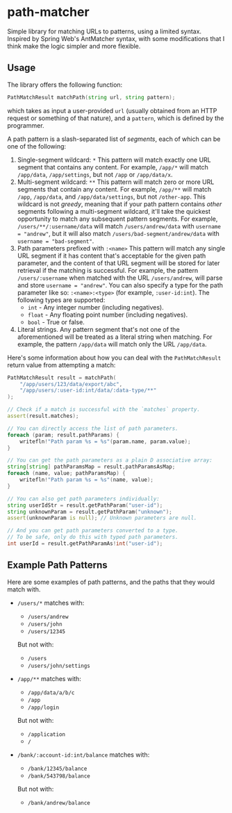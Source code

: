 # path-matcher
Simple library for matching URLs to patterns, using a limited syntax. Inspired by Spring Web's AntMatcher syntax, with some modifications that I think make the logic simpler and more flexible.

## Usage
The library offers the following function:

```d
PathMatchResult matchPath(string url, string pattern);
```

which takes as input a user-provided `url` (usually obtained from an HTTP request or something of that nature), and a `pattern`, which is defined by the programmer.

A path pattern is a slash-separated list of *segments*, each of which can be one of the following:

1. Single-segment wildcard: `*` This pattern will match exactly one URL segment that contains any content. For example, `/app/*` will match `/app/data`, `/app/settings`, but not `/app` or `/app/data/x`.
2. Multi-segment wildcard: `**` This pattern will match zero or more URL segments that contain any content. For example, `/app/**` will match `/app`, `/app/data`, and `/app/data/settings`, but not `/other-app`. This wildcard is not *greedy*, meaning that if your path pattern contains *other* segments following a multi-segment wildcard, it'll take the quickest opportunity to match any subsequent pattern segments. For example, `/users/**/:username/data` will match `/users/andrew/data` with `username = "andrew"`, but it will also match `/users/bad-segment/andrew/data` with `username = "bad-segment"`.
3. Path parameters prefixed with `:<name>` This pattern will match any single URL segment if it has content that's acceptable for the given path parameter, and the content of that URL segment will be stored for later retrieval if the matching is successful. For example, the pattern `/users/:username` when matched with the URL `/users/andrew`, will parse and store `username = "andrew"`. You can also specify a type for the path parameter like so: `:<name>:<type>` (for example, `:user-id:int`). The following types are supported:
    - `int` - Any integer number (including negatives).
    - `float` - Any floating point number (including negatives).
    - `bool` - True or false.
4. Literal strings. Any pattern segment that's not one of the aforementioned will be treated as a literal string when matching. For example, the pattern `/app/data` will match only the URL `/app/data`.

Here's some information about how you can deal with the `PathMatchResult` return value from attempting a match:

```d
PathMatchResult result = matchPath(
    "/app/users/123/data/export/abc",
    "/app/users/:user-id:int/data/:data-type/**"
);

// Check if a match is successful with the `matches` property.
assert(result.matches);

// You can directly access the list of path parameters.
foreach (param; result.pathParams) {
    writefln!"Path param %s = %s"(param.name, param.value);
}

// You can get the path parameters as a plain D associative array:
string[string] pathParamsMap = result.pathParamsAsMap;
foreach (name, value; pathParamsMap) {
    writefln!"Path param %s = %s"(name, value);
}

// You can also get path parameters individually:
string userIdStr = result.getPathParam("user-id");
string unknownParam = result.getPathParam("unknown");
assert(unknownParam is null); // Unknown parameters are null.

// And you can get path parameters converted to a type.
// To be safe, only do this with typed path parameters.
int userId = result.getPathParamAs!int("user-id");
```

## Example Path Patterns

Here are some examples of path patterns, and the paths that they would match with.

- `/users/*` matches with:
    - `/users/andrew`
    - `/users/john`
    - `/users/12345`

    But not with:
    - `/users`
    - `/users/john/settings`
- `/app/**` matches with:
    - `/app/data/a/b/c`
    - `/app`
    - `/app/login`

    But not with:
    - `/application`
    - `/`
- `/bank/:account-id:int/balance` matches with:
    - `/bank/12345/balance`
    - `/bank/543798/balance`

    But not with:
    - `/bank/andrew/balance`
